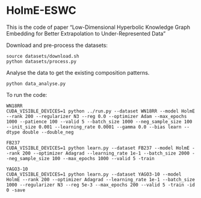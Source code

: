 # HolmE-ESWC
This is the code of paper “Low-Dimensional Hyperbolic Knowledge Graph Embedding for Better Extrapolation to Under-Represented Data”


Download and pre-process the datasets:
```
source datasets/download.sh
python datasets/process.py
```

Analyse the data to get the existing composition patterns.
```
python data_analyse.py
```

To run the code:
```
WN18RR
CUDA_VISIBLE_DEVICES=1 python ../run.py --dataset WN18RR --model HolmE --rank 200 --regularizer N3 --reg 0.0 --optimizer Adam --max_epochs 1000 --patience 100 --valid 5 --batch_size 1000 --neg_sample_size 100 --init_size 0.001 --learning_rate 0.0001 --gamma 0.0 --bias learn --dtype double --double_neg

FB237
CUDA_VISIBLE_DEVICES=1 python learn.py --dataset FB237 --model HolmE --rank 200 --optimizer Adagrad --learning_rate 1e-1 --batch_size 2000 --neg_sample_size 100 --max_epochs 1000 --valid 5 -train 

YAGO3-10
CUDA_VISIBLE_DEVICES=1 python learn.py --dataset YAGO3-10 --model HolmE --rank 200 --optimizer Adagrad --learning_rate 1e-1 --batch_size 1000 --regularizer N3 --reg 5e-3 --max_epochs 200 --valid 5 -train -id 0 -save
```
